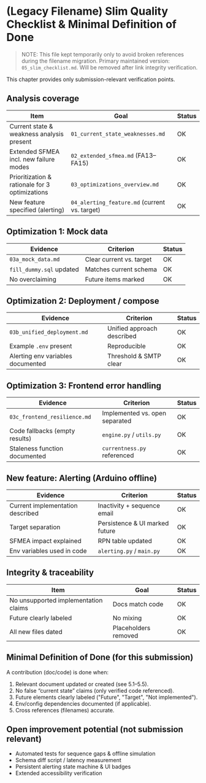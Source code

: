 # (Legacy Filename) Slim Quality Checklist & Minimal Definition of Done

> NOTE: This file kept temporarily only to avoid broken references during the filename migration. Primary maintained version: `05_slim_checklist.md`. Will be removed after link integrity verification.

This chapter provides only submission-relevant verification points.

## Analysis coverage
| Item | Goal | Status |
|------|------|--------|
| Current state & weakness analysis present | `01_current_state_weaknesses.md` | OK |
| Extended SFMEA incl. new failure modes | `02_extended_sfmea.md` (FA13–FA15) | OK |
| Prioritization & rationale for 3 optimizations | `03_optimizations_overview.md` | OK |
| New feature specified (alerting) | `04_alerting_feature.md` (current vs. target) | OK |

## Optimization 1: Mock data
| Evidence | Criterion | Status |
|----------|-----------|--------|
| `03a_mock_data.md` | Clear current vs. target | OK |
| `fill_dummy.sql` updated | Matches current schema | OK |
| No overclaiming | Future items marked | OK |

## Optimization 2: Deployment / compose
| Evidence | Criterion | Status |
|----------|-----------|--------|
| `03b_unified_deployment.md` | Unified approach described | OK |
| Example `.env` present | Reproducible | OK |
| Alerting env variables documented | Threshold & SMTP clear | OK |

## Optimization 3: Frontend error handling
| Evidence | Criterion | Status |
|----------|-----------|--------|
| `03c_frontend_resilience.md` | Implemented vs. open separated | OK |
| Code fallbacks (empty results) | `engine.py` / `utils.py` | OK |
| Staleness function documented | `currentness.py` referenced | OK |

## New feature: Alerting (Arduino offline)
| Evidence | Criterion | Status |
|----------|-----------|--------|
| Current implementation described | Inactivity + sequence email | OK |
| Target separation | Persistence & UI marked future | OK |
| SFMEA impact explained | RPN table updated | OK |
| Env variables used in code | `alerting.py` / `main.py` | OK |

## Integrity & traceability
| Item | Goal | Status |
|------|------|--------|
| No unsupported implementation claims | Docs match code | OK |
| Future clearly labeled | No mixing | OK |
| All new files dated | Placeholders removed | OK |

## Minimal Definition of Done (for this submission)
A contribution (doc/code) is done when:
1. Relevant document updated or created (see 5.1–5.5).
2. No false “current state” claims (only verified code referenced).
3. Future elements clearly labeled ("Future", "Target", "Not implemented").
4. Env/config dependencies documented (if applicable).
5. Cross references (filenames) accurate.

## Open improvement potential (not submission relevant)
- Automated tests for sequence gaps & offline simulation
- Schema diff script / latency measurement
- Persistent alerting state machine & UI badges
- Extended accessibility verification